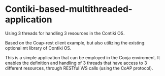 # Contiki-based-multithreaded-application
Using 3 threads for handling 3 resources in the Contiki OS.

Based on the Coap-rest client example, but also utilizing the existing optional mt library of Contiki OS.

This is a simple application that can be employed in the Cooja enviroment. 
It enables the definition and handling of 3 threads that have access to 3 different resources,
through RESTful WS calls (using the CoAP protocol).
